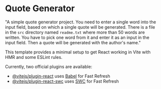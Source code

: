 # Quote Generator

"A simple quote generator project. You need to enter a single word into the input field, based on which a single quote will be generated. There is a file in the `src` directory named `readme.txt` where more than 50 words are written. You have to pick one word from it and enter it as an input in the input field. Then a quote will be generated with the author's name."


This template provides a minimal setup to get React working in Vite with HMR and some ESLint rules.

Currently, two official plugins are available:

- [@vitejs/plugin-react](https://github.com/vitejs/vite-plugin-react/blob/main/packages/plugin-react/README.md) uses [Babel](https://babeljs.io/) for Fast Refresh
- [@vitejs/plugin-react-swc](https://github.com/vitejs/vite-plugin-react-swc) uses [SWC](https://swc.rs/) for Fast Refresh
